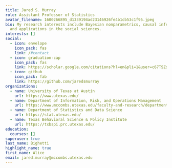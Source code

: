 ```yaml
---
title: Jared S. Murray
role: Assistant Professor of Statistics
avatar_filename: 1600266895_d1339194ad23146926fe4b1cb53c1f95.jpeg
bio: My research interests include Bayesian nonparametrics, causal inference,
  and applications in the social sciences.
interests: []
social:
  - icon: envelope
    icon_pack: fas
    link: /#contact
  - icon: graduation-cap
    icon_pack: fas
    link: https://scholar.google.com/citations?hl=en&pli=1&user=c67TSZsAAAAJ
  - icon: github
    icon_pack: fab
    link: https://github.com/jaredsmurray
organizations:
  - name: University of Texas at Austin
    url: https://www.utexas.edu/
  - name: Department of Information, Risk, and Operations Management
    url: https://www.mccombs.utexas.edu/faculty-and-research/departments/irom/
  - name: Department of Statistics and Data Science
    url: https://stat.utexas.edu/
  - name: Texas Behavioral Science & Policy Institute
    url: https://txbspi.prc.utexas.edu/
education:
  courses: []
superuser: true
last_name: Bighetti
highlight_name: true
first_name: Alice
email: jared.murray@mccombs.utexas.edu
---
```

